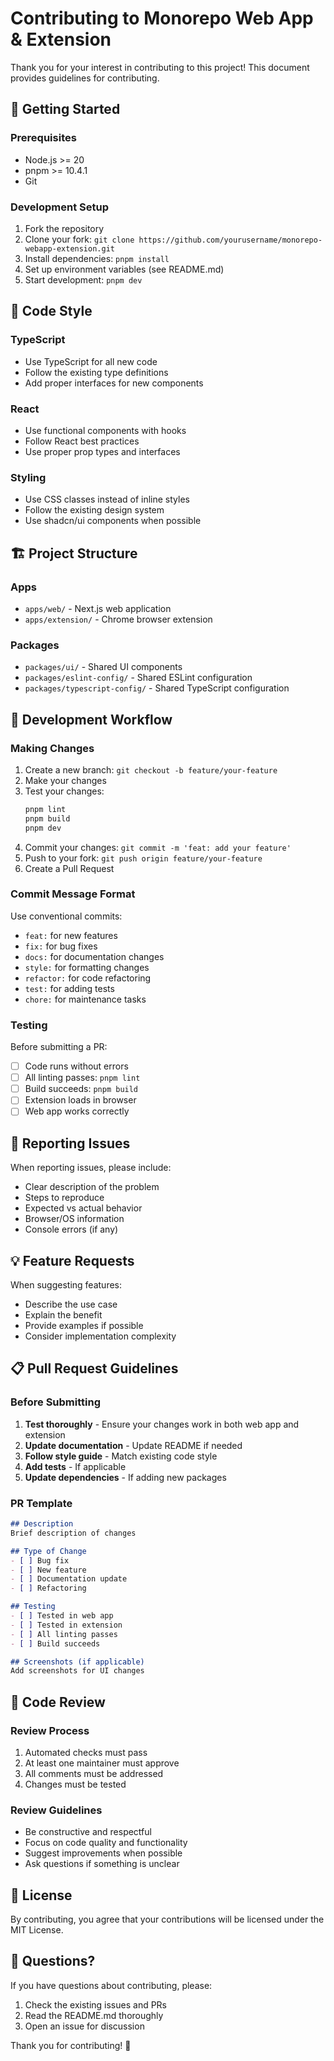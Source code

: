 # Contributing to Monorepo Web App & Extension

Thank you for your interest in contributing to this project! This document provides guidelines for contributing.

## 🚀 Getting Started

### Prerequisites

- Node.js >= 20
- pnpm >= 10.4.1
- Git

### Development Setup

1. Fork the repository
2. Clone your fork: `git clone https://github.com/yourusername/monorepo-webapp-extension.git`
3. Install dependencies: `pnpm install`
4. Set up environment variables (see README.md)
5. Start development: `pnpm dev`

## 📝 Code Style

### TypeScript
- Use TypeScript for all new code
- Follow the existing type definitions
- Add proper interfaces for new components

### React
- Use functional components with hooks
- Follow React best practices
- Use proper prop types and interfaces

### Styling
- Use CSS classes instead of inline styles
- Follow the existing design system
- Use shadcn/ui components when possible

## 🏗️ Project Structure

### Apps
- `apps/web/` - Next.js web application
- `apps/extension/` - Chrome browser extension

### Packages
- `packages/ui/` - Shared UI components
- `packages/eslint-config/` - Shared ESLint configuration
- `packages/typescript-config/` - Shared TypeScript configuration

## 🔧 Development Workflow

### Making Changes

1. Create a new branch: `git checkout -b feature/your-feature`
2. Make your changes
3. Test your changes:
   ```bash
   pnpm lint
   pnpm build
   pnpm dev
   ```
4. Commit your changes: `git commit -m 'feat: add your feature'`
5. Push to your fork: `git push origin feature/your-feature`
6. Create a Pull Request

### Commit Message Format

Use conventional commits:
- `feat:` for new features
- `fix:` for bug fixes
- `docs:` for documentation changes
- `style:` for formatting changes
- `refactor:` for code refactoring
- `test:` for adding tests
- `chore:` for maintenance tasks

### Testing

Before submitting a PR:
- [ ] Code runs without errors
- [ ] All linting passes: `pnpm lint`
- [ ] Build succeeds: `pnpm build`
- [ ] Extension loads in browser
- [ ] Web app works correctly

## 🐛 Reporting Issues

When reporting issues, please include:
- Clear description of the problem
- Steps to reproduce
- Expected vs actual behavior
- Browser/OS information
- Console errors (if any)

## 💡 Feature Requests

When suggesting features:
- Describe the use case
- Explain the benefit
- Provide examples if possible
- Consider implementation complexity

## 📋 Pull Request Guidelines

### Before Submitting

1. **Test thoroughly** - Ensure your changes work in both web app and extension
2. **Update documentation** - Update README if needed
3. **Follow style guide** - Match existing code style
4. **Add tests** - If applicable
5. **Update dependencies** - If adding new packages

### PR Template

```markdown
## Description
Brief description of changes

## Type of Change
- [ ] Bug fix
- [ ] New feature
- [ ] Documentation update
- [ ] Refactoring

## Testing
- [ ] Tested in web app
- [ ] Tested in extension
- [ ] All linting passes
- [ ] Build succeeds

## Screenshots (if applicable)
Add screenshots for UI changes
```

## 🤝 Code Review

### Review Process
1. Automated checks must pass
2. At least one maintainer must approve
3. All comments must be addressed
4. Changes must be tested

### Review Guidelines
- Be constructive and respectful
- Focus on code quality and functionality
- Suggest improvements when possible
- Ask questions if something is unclear

## 📄 License

By contributing, you agree that your contributions will be licensed under the MIT License.

## 🙏 Questions?

If you have questions about contributing, please:
1. Check the existing issues and PRs
2. Read the README.md thoroughly
3. Open an issue for discussion

Thank you for contributing! 🎉 